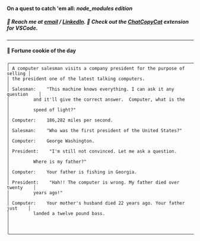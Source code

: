 #### On a quest to catch 'em all: *node_modules edition*

##### :calling: Reach me at **[email](mailto:johannes@stenmark.in)** ***/*** **[LinkedIn](https://www.linkedin.com/in/johannes-stenmark)**.  :feet: Check out the [ChatCopyCat](https://github.com/jstenmark/ChatCopyCat) extension for VSCode.

---
#### :cookie: Fortune cookie of the day
```smalltalk
╭───────────────────────────────────────────────────────────────────────────╮
│ A computer salesman visits a company president for the purpose of selling │
│ the president one of the latest talking computers.                        │
│ Salesman:    "This machine knows everything. I can ask it any question    │
│         and it'll give the correct answer.  Computer, what is the         │
│         speed of light?"                                                  │
│ Computer:    186,282 miles per second.                                    │
│ Salesman:    "Who was the first president of the United States?"          │
│ Computer:    George Washington.                                           │
│ President:    "I'm still not convinced. Let me ask a question.            │
│         Where is my father?"                                              │
│ Computer:    Your father is fishing in Georgia.                           │
│ President:    "Hah!! The computer is wrong. My father died over twenty    │
│         years ago!"                                                       │
│ Computer:    Your mother's husband died 22 years ago. Your father just    │
│         landed a twelve pound bass.                                       │
│                                                                           │
╰───────────────────────────────────────────────────────────────────────────╯
```
